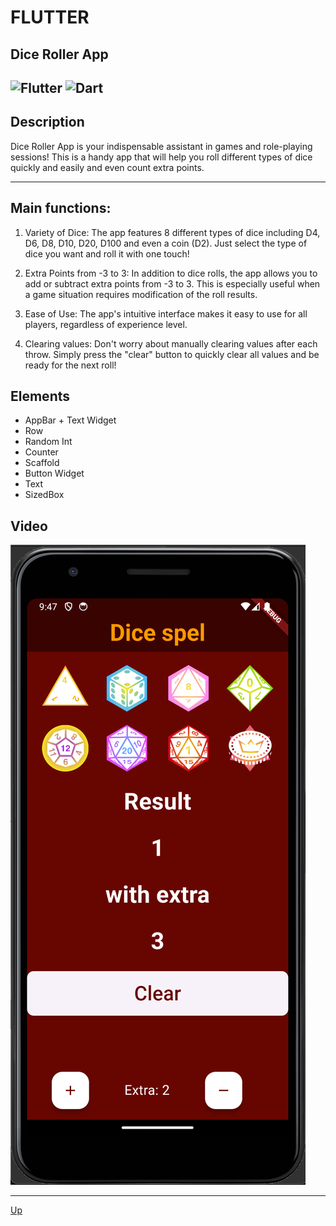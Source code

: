 <a id="anchor"></a>
# FLUTTER
## Dice Roller App
![Flutter](https://img.shields.io/badge/Flutter-%2302569B.svg?style=for-the-badge&logo=Flutter&logoColor=white)
![Dart](https://img.shields.io/badge/dart-%230175C2.svg?style=for-the-badge&logo=dart&logoColor=white)
---
## Description
Dice Roller App is your indispensable assistant in games and role-playing sessions! This is a handy app that will help you roll different types of dice quickly and easily and even count extra points.
***

## Main functions:

1. Variety of Dice: The app features 8 different types of dice including D4, D6, D8, D10, D20, D100 and even a coin (D2). Just select the type of dice you want and roll it with one touch!

2. Extra Points from -3 to 3: In addition to dice rolls, the app allows you to add or subtract extra points from -3 to 3. This is especially useful when a game situation requires modification of the roll results.

3. Ease of Use: The app's intuitive interface makes it easy to use for all players, regardless of experience level.

4. Clearing values: Don't worry about manually clearing values after each throw. Simply press the "clear" button to quickly clear all values and be ready for the next roll!


## Elements
  
* AppBar + Text Widget
* Row
* Random Int
* Counter
* Scaffold
* Button Widget 
* Text 
* SizedBox 

## Video

[![Example](https://github.com/RushMarina/Flutter-Dice-Roller-App/blob/main/assets/img/DiceSpelApp.png)](https://github.com/RushMarina/Flutter-Dice-Roller-App/assets/150655218/dccc7cad-27b0-4fc8-8f3d-9177c71dd951)

___
[Up](#anchor)